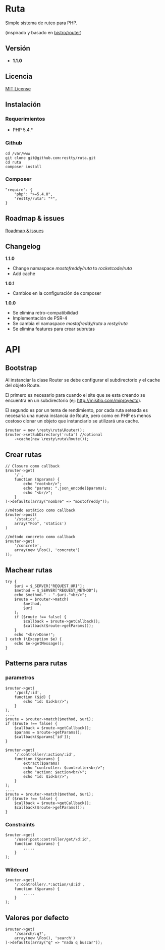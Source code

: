 Ruta
====

Simple sistema de ruteo para PHP.

(inspirado y basado en [bistro/router](https://github.com/bistro/router))

Versión
-------

- __1.1.0__

Licencia
-------

[MIT License](http://www.opensource.org/licenses/mit-license.php)

Instalación
-----------

### Requerimientos

- PHP 5.4.*

### Github

    cd /var/www
    git clone git@github.com:restty/ruta.git
    cd ruta
    composer install

### Composer

    "require": {
        "php": ">=5.4.0",
        "restty/ruta": "*",
    }

Roadmap & issues
----------------

[Roadmap & issues](https://github.com/restty/ruta/issues)

Changelog
---------

__1.1.0__

* Change namaspace *mostofreddy/ruta* to *rocketcode/ruta*
* Add cache

__1.0.1__

* Cambios en la configuración de composer

__1.0.0__

* Se elimina retro-compatibilidad
* Implementación de PSR-4
* Se cambia el namaspace *mostofreddy/ruta* a *resty/ruta*
* Se elimina features para crear subrutas

API
===

Bootstrap
---------

Al instanciar la clase Router se debe configurar el subdirectorio y el cache del objeto Route.

El primero es necesario para cuando el site que se esta creando se encuentra en un subdirectorio (ej: http://misitio.com/miproyecto).

El segundo es por un tema de rendimiento, por cada ruta seteada es necesaria una nueva instancia de Route, pero como en PHP es menos costoso clonar un objeto que instanciarlo se utilizará una cache.

    $router = new \resty\ruta\Router();
    $router->setSubDirectory('ruta') //optional
        ->cache(new \resty\ruta\Route());

Crear rutas
-----------

    // Closure como callback
    $router->get(
        '/',
        function ($params) {
            echo "root<br/>";
            echo "params: ".json_encode($params);
            echo "<br/>";
        }
    )->defaults(array("nombre" => "mostofreddy"));

    //método estático como callback
    $router->post(
        '/statics',
        array("Foo", 'statics')
    )

    //método concreto como callback
    $router->get(
        '/concrete',
        array(new \Foo(), 'concrete')
    ));

Machear rutas
-------------

    try {
        $uri = $_SERVER["REQUEST_URI"];
        $method = $_SERVER["REQUEST_METHOD"];
        echo $method." - ".$uri."<br/>";
        $route = $router->match(
            $method,
            $uri
        );
        if ($route !== false) {
            $callback = $route->getCallback();
            $callback($route->getParams());
        }
        echo "<br/>Done!";
    } catch (\Exception $e) {
        echo $e->getMessage();
    }

Patterns para rutas
-------------------

### parametros

    $router->get(
        '/post/:id',
        function ($id) {
            echo "id: $id<br/>";
        }
    );
    ....
    $route = $router->match($method, $uri);
    if ($route !== false) {
        $callback = $route->getCallback();
        $params = $route->getParams();
        $callback($params['id']);
    }

    $router->get(
        '/:controller/:action/:id',
        function ($params) {
            extract($params)
            echo "controller: $controller<br/>";
            echo "action: $action<br/>";
            echo "id: $id<br/>";
        }
    );
    ....
    $route = $router->match($method, $uri);
    if ($route !== false) {
        $callback = $route->getCallback();
        $callback($route->getParams());
    }

### Constraints

    $router->get(
        '/user|post:controller/get/\d:id',
        function ($params) {
            .....
        }
    );


### Wildcard

    $router->get(
        '/:controller/.*:action/\d:id',
        function ($params) {
            .....
        }
    );

Valores por defecto
-------------------

    $router->get(
        '/search/:q?',
        array(new \Foo(), 'search')
    )->defaults(array("q" => "nada q buscar"));
